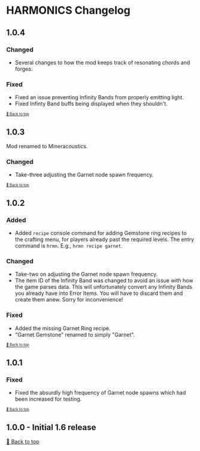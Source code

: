﻿# HARMONICS Changelog

## 1.0.4

### Changed

* Several changes to how the mod keeps track of resonating chords and forges.

### Fixed

* Fixed an issue preventing Infinity Bands from properly emitting light.
* Fixed Infinty Band buffs being displayed when they shouldn't.

<sup><sup>[🔼 Back to top](#harmonics-changelog)</sup></sup>

## 1.0.3

Mod renamed to Mineracoustics.

### Changed

* Take-three adjusting the Garnet node spawn frequency.

<sup><sup>[🔼 Back to top](#harmonics-changelog)</sup></sup>

## 1.0.2

### Added

* Added `recipe` console command for adding Gemstone ring recipes to the crafting menu, for players already past the required levels. The entry command is `hrmn`. E.g., `hrmn recipe garnet`.

### Changed

* Take-two on adjusting the Garnet node spawn frequency.
* The item ID of the Infinity Band was changed to avoid an issue with how the game parses data. This will unfortunately convert any Infinity Bands you already have into Error Items. You will have to discard them and create them anew. Sorry for inconvenience!

### Fixed

* Added the missing Garnet Ring recipe.
* "Garnet Gemstone" renamed to simply "Garnet".

<sup><sup>[🔼 Back to top](#harmonics-changelog)</sup></sup>

## 1.0.1

### Fixed

* Fixed the absurdly high frequency of Garnet node spawns which had been increased for testing.

<sup><sup>[🔼 Back to top](#harmonics-changelog)</sup></sup>

## 1.0.0 - Initial 1.6 release

[🔼 Back to top](#harmonics-changelog)
